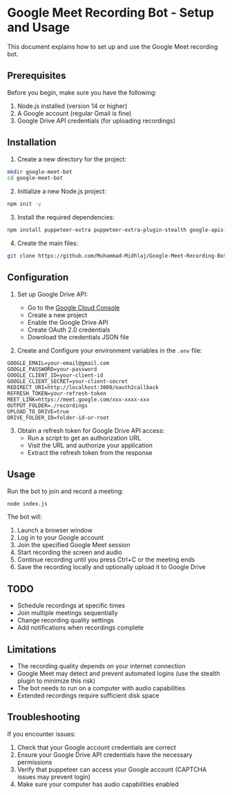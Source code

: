 # Google Meet Recording Bot - Setup and Usage

This document explains how to set up and use the Google Meet recording bot.

## Prerequisites

Before you begin, make sure you have the following:

1. Node.js installed (version 14 or higher)
2. A Google account (regular Gmail is fine)
3. Google Drive API credentials (for uploading recordings)

## Installation

1. Create a new directory for the project:
```bash
mkdir google-meet-bot
cd google-meet-bot
```

2. Initialize a new Node.js project:
```bash
npm init -y
```

3. Install the required dependencies:
```bash
npm install puppeteer-extra puppeteer-extra-plugin-stealth google-apis-nodejs-client google-auth-library dotenv
```

4. Create the main files:
```bash
git clone https://github.com/Muhammad-Midhlaj/Google-Meet-Recording-Bot
```



## Configuration

1. Set up Google Drive API:
   - Go to the [Google Cloud Console](https://console.cloud.google.com/)
   - Create a new project
   - Enable the Google Drive API
   - Create OAuth 2.0 credentials
   - Download the credentials JSON file

2. Create and Configure your environment variables in the `.env` file:
```
GOOGLE_EMAIL=your-email@gmail.com
GOOGLE_PASSWORD=your-password
GOOGLE_CLIENT_ID=your-client-id
GOOGLE_CLIENT_SECRET=your-client-secret
REDIRECT_URI=http://localhost:3000/oauth2callback
REFRESH_TOKEN=your-refresh-token
MEET_LINK=https://meet.google.com/xxx-xxxx-xxx
OUTPUT_FOLDER=./recordings
UPLOAD_TO_DRIVE=true
DRIVE_FOLDER_ID=folder-id-or-root
```

3. Obtain a refresh token for Google Drive API access:
   - Run a script to get an authorization URL
   - Visit the URL and authorize your application
   - Extract the refresh token from the response

## Usage

Run the bot to join and record a meeting:

```bash
node index.js
```

The bot will:
1. Launch a browser window
2. Log in to your Google account
3. Join the specified Google Meet session
4. Start recording the screen and audio
5. Continue recording until you press Ctrl+C or the meeting ends
6. Save the recording locally and optionally upload it to Google Drive

## TODO


- Schedule recordings at specific times
- Join multiple meetings sequentially
- Change recording quality settings
- Add notifications when recordings complete

## Limitations

- The recording quality depends on your internet connection
- Google Meet may detect and prevent automated logins (use the stealth plugin to minimize this risk)
- The bot needs to run on a computer with audio capabilities
- Extended recordings require sufficient disk space

## Troubleshooting

If you encounter issues:
1. Check that your Google account credentials are correct
2. Ensure your Google Drive API credentials have the necessary permissions
3. Verify that puppeteer can access your Google account (CAPTCHA issues may prevent login)
4. Make sure your computer has audio capabilities enabled
